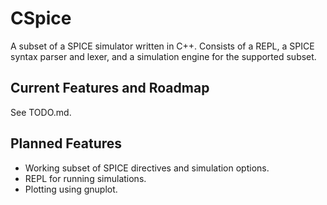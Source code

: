 # CSpice

A subset of a SPICE simulator written in C++. Consists of a REPL, a SPICE syntax parser and lexer, and a simulation engine for the supported subset.

## Current Features and Roadmap

See TODO.md.

## Planned Features

* Working subset of SPICE directives and simulation options.
* REPL for running simulations.
* Plotting using gnuplot.
